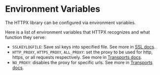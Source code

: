 # Environment Variables

The HTTPX library can be configured via environment variables.

Here is a list of environment variables that HTTPX recognizes and what function they serve:

- `SSLKEYLOGFILE`: Save ssl keys into specified file. See more in [SSL docs](advanced/ssl.md#sslkeylogfile).
- `HTTP_PROXY`, `HTTPS_PROXY`, `ALL_PROXY`: set the proxy to be used for http, https, or all requests respectively. See more in [Transports docs](advanced/transports.md#environment-variables).
- `NO_PROXY`: disables the proxy for specific urls. See more in [Transports docs](advanced/transports.md#environment-variables).
